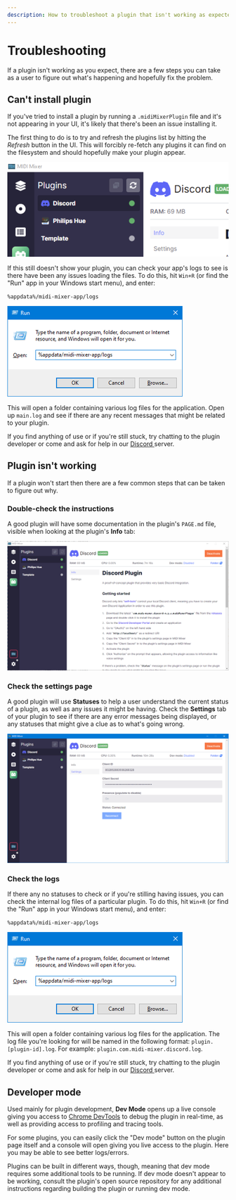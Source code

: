 ```yaml
---
description: How to troubleshoot a plugin that isn't working as expected.
---
```


# Troubleshooting

If a plugin isn't working as you expect, there are a few steps you can take as a user to figure out what's happening and hopefully fix the problem.

## Can't install plugin

If you've tried to install a plugin by running a `.midiMixerPlugin` file and it's not appearing in your UI, it's likely that there's been an issue installing it.

The first thing to do is to try and refresh the plugins list by hitting the _Refresh_ button in the UI. This will forcibly re-fetch any plugins it can find on the filesystem and should hopefully make your plugin appear.

![The highlighted &quot;Refresh&quot; icon can be seen as the looping arrows icon at the top centre of the image](../../.gitbook/assets/image%20%2815%29.png)

If this still doesn't show your plugin, you can check your app's logs to see is there have been any issues loading the files. To do this, hit `Win+R` \(or find the "Run" app in your Windows start menu\), and enter:

```text
%appdata%/midi-mixer-app/logs
```

![](../../.gitbook/assets/image%20%2811%29.png)

This will open a folder containing various log files for the application. Open up `main.log` and see if there are any recent messages that might be related to your plugin.

If you find anything of use or if you're still stuck, try chatting to the plugin developer or come and ask for help in our [Discord ](https://discord.midi-mixer.com)server.

## Plugin isn't working

If a plugin won't start then there are a few common steps that can be taken to figure out why.

### Double-check the instructions

A good plugin will have some documentation in the plugin's `PAGE.md` file, visible when looking at the plugin's **Info** tab:

![An example of the Discord plugin&apos;s &quot;Info&quot; tab, showing some set-up information](../../.gitbook/assets/image%20%2816%29.png)

### Check the settings page

A good plugin will use **Statuses** to help a user understand the current status of a plugin, as well as any issues it might be having. Check the **Settings** tab of your plugin to see if there are any error messages being displayed, or any statuses that might give a clue as to what's going wrong.

![An example of the Discord plugin showing a healthy status of &quot;Connected&quot; within the &quot;Settings&quot; tab](../../.gitbook/assets/image%20%289%29.png)

### Check the logs

If there any no statuses to check or if you're stilling having issues, you can check the internal log files of a particular plugin. To do this, hit `Win+R` \(or find the "Run" app in your Windows start menu\), and enter:

```text
%appdata%/midi-mixer-app/logs
```

![](../../.gitbook/assets/image%20%2811%29.png)

This will open a folder containing various log files for the application. The log file you're looking for will be named in the following format: `plugin.[plugin-id].log`. For example: `plugin.com.midi-mixer.discord.log`.

If you find anything of use or if you're still stuck, try chatting to the plugin developer or come and ask for help in our [Discord ](https://discord.midi-mixer.com)server.

## Developer mode

Used mainly for plugin development, **Dev Mode** opens up a live console giving you access to [Chrome DevTools](https://developer.chrome.com/docs/devtools/) to debug the plugin in real-time, as well as providing access to profiling and tracing tools.

For some plugins, you can easily click the "Dev mode" button on the plugin page itself and a console will open giving you live access to the plugin. Here you may be able to see better logs/errors.

Plugins can be built in different ways, though, meaning that dev mode requires some additional tools to be running. If dev mode doesn't appear to be working, consult the plugin's open source repository for any additional instructions regarding building the plugin or running dev mode.

